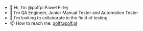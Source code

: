 - 👋 Hi, I’m @polfpl Paweł Firlej
- 👀 I’m QA Engineer, Junior Manual Tester and Automation Tester
- 💞️ I’m looking to collaborate in the field of testing.
- 📫 How to reach me: polf@polf.pl

<!---
polfpl/polfpl is a ✨ special ✨ repository because its `README.md` (this file) appears on your GitHub profile.
You can click the Preview link to take a look at your changes.
--->
